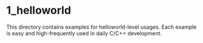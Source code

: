 # 1_helloworld

This directory contains examples for helloworld-level usages. Each example is easy and high-frequently used in daily C/C++ development.